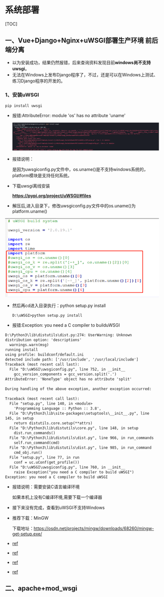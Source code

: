 # 系统部署

[TOC]



## 一、Vue+Django+Nginx+uWSGI部署生产环境 前后端分离



- 以为安装成功，结果仍然报错，后来查询资料发现目前**windows尚不支持uwsgi**。
- 无法在Windows上发布Django程序了，不过，还是可以在Windows上测试、练习Django程序的开发的。

### 1、安装uWSGI

```
pip install uwsgi
```

- 报错:AttributeError: module 'os' has no attribute 'uname'

  ![](IMG/微信截图_20201207111549.png)

- 报错说明：

  是因为uwsgiconfig.py文件中，os.uname()是不支持windows系统的，platform模块是支持任何系统。

- 下载uwsgi离线安装

  **https://pypi.org/project/uWSGI/#files**

- 解压后,进入目录下，修改uwsgiconfig.py文件中的os.uname()为platform.uname()

![](IMG/微信截图_20201207113034.png)



- 然后再cd进入目录执行：python setup.py install

  ```
  D:\uWSGI>python setup.py install
  ```

- 报错:Exception: you need a C compiler to builduWSGI

```shell
D:\Python3\lib\distutils\dist.py:274: UserWarning: Unknown distribution option: 'descriptions'
  warnings.warn(msg)
running install
using profile: buildconf/default.ini
detected include path: ['/usr/include', '/usr/local/include']
Traceback (most recent call last):
  File "D:\uWSGI\uwsgiconfig.py", line 752, in __init__
    gcc_version_components = gcc_version.split('.')
AttributeError: 'NoneType' object has no attribute 'split'

During handling of the above exception, another exception occurred:

Traceback (most recent call last):
  File "setup.py", line 140, in <module>
    'Programming Language :: Python :: 3.8',
  File "D:\Python3\lib\site-packages\setuptools\__init__.py", line 145, in setup
    return distutils.core.setup(**attrs)
  File "D:\Python3\lib\distutils\core.py", line 148, in setup
    dist.run_commands()
  File "D:\Python3\lib\distutils\dist.py", line 966, in run_commands
    self.run_command(cmd)
  File "D:\Python3\lib\distutils\dist.py", line 985, in run_command
    cmd_obj.run()
  File "setup.py", line 77, in run
    conf = uc.uConf(get_profile())
  File "D:\uWSGI\uwsgiconfig.py", line 760, in __init__
    raise Exception("you need a C compiler to build uWSGI")
Exception: you need a C compiler to build uWSGI
```

- 报错说明：需要安装C语言编译环境

  如果本机上没有C编译环境,需要下载一个编译器



- 接下来没有完成，查看到uWSGI不支持Windows

- 推荐下载：MinGW

  下载地址：https://osdn.net/projects/mingw/downloads/68260/mingw-get-setup.exe/




- [ref](https://www.cnblogs.com/ningy1009/p/12769776.html)

- [ref](https://zhuanlan.zhihu.com/p/25080236)

- [ref](https://juejin.cn/post/6844903619771252749)



- [ref](https://blog.csdn.net/longlong6682/article/details/105376009?utm_medium=distribute.pc_relevant.none-task-blog-baidujs_title-2&spm=1001.2101.3001.4242)





## 二、apache+mod_wsgi